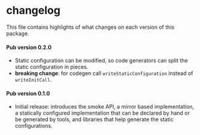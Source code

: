 # changelog

This file contains highlights of what changes on each version of this package.

#### Pub version 0.2.0
  * Static configuration can be modified, so code generators can split the
    static configuration in pieces.
  * **breaking change**: for codegen call `writeStaticConfiguration` instead of
    `writeInitCall`.

#### Pub version 0.1.0
  * Initial release: introduces the smoke API, a mirror based implementation, a
    statically configured implementation that can be declared by hand or be
    generated by tools, and libraries that help generate the static
    configurations.
